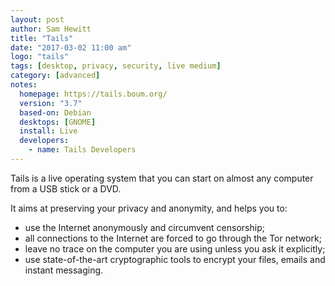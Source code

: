 ```yaml
---
layout: post
author: Sam Hewitt
title: "Tails"
date: "2017-03-02 11:00 am"
logo: "tails"
tags: [desktop, privacy, security, live medium]
category: [advanced]
notes:
  homepage: https://tails.boum.org/
  version: "3.7"
  based-on: Debian
  desktops: [GNOME]
  install: Live
  developers:
    - name: Tails Developers
---
```


Tails is a live operating system that you can start on almost any computer from a USB stick or a DVD.

It aims at preserving your privacy and anonymity, and helps you to:

 - use the Internet anonymously and circumvent censorship;
 - all connections to the Internet are forced to go through the Tor network;
 - leave no trace on the computer you are using unless you ask it explicitly;
 - use state-of-the-art cryptographic tools to encrypt your files, emails and instant messaging.

